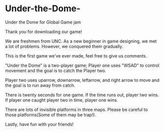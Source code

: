 # Under-the-Dome-
Under the Dome for Global Game jam

Thank you for downloading our game!

We are freshmen from UNC. As a new beginner in game designing, we met a lot of problems. However, we conquered them gradually.

This is the first game we've ever made, feel free to give us comments.

"Under the Dome" is a two-player game; Player one uses "WSAD" to control movement and the goal is to catch the Player two.

Player two uses uparrow, downarrow, leftarrow, and right arrow to move and the goal is to run away from catch.

There is twenty seconds for one game. If the time runs out, player two wins. If player one caught player two in time, player one wins.

There are lots of invisible platforms in three maps. Please be careful to those platforms(Some of them may be trap!).

Lastly, have fun with your friends!
